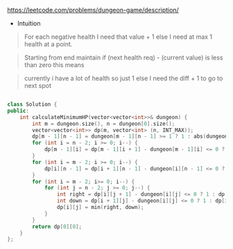 https://leetcode.com/problems/dungeon-game/description/

- Intuition

> For each negative health I need that value + 1 else I need at max 1 health at a point.

> Starting from end maintain if (next health req) - (current value) is less than zero this means

> currently i have a lot of health so just 1 else I need the diff + 1 to go to next spot

```cpp

class Solution {
public:
    int calculateMinimumHP(vector<vector<int>>& dungeon) {
        int m = dungeon.size(), n = dungeon[0].size();
        vector<vector<int>> dp(m, vector<int> (n, INT_MAX));
        dp[m - 1][n - 1] = dungeon[m - 1][n - 1] >= 1 ? 1 : abs(dungeon[m - 1][n - 1]) + 1;
        for (int i = n - 2; i >= 0; i--) {
            dp[m - 1][i] = dp[m - 1][i + 1] - dungeon[m - 1][i] <= 0 ? 1 : dp[m - 1][i + 1] - dungeon[m - 1][i];
        }
        for (int i = m - 2; i >= 0; i--) {
            dp[i][n - 1] = dp[i + 1][n - 1] - dungeon[i][n - 1] <= 0 ? 1 : dp[i + 1][n - 1] - dungeon[i][n - 1];
        }
        for (int i = m - 2; i>= 0; i--) {
            for (int j = n - 2; j >= 0; j--) {
                int right = dp[i][j + 1] - dungeon[i][j] <= 0 ? 1 : dp[i][j + 1] - dungeon[i][j];
                int down = dp[i + 1][j] - dungeon[i][j] <= 0 ? 1 : dp[i + 1][j] - dungeon[i][j]; ;
                dp[i][j] = min(right, down);
            }
        }
        return dp[0][0];
    }
};


```